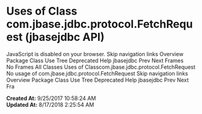 # Uses of Class com.jbase.jdbc.protocol.FetchRequest (jbasejdbc   API)

JavaScript is disabled on your browser. Skip navigation links Overview Package Class Use Tree Deprecated Help jbasejdbc Prev Next Frames No Frames All Classes Uses of Classcom.jbase.jdbc.protocol.FetchRequest No usage of com.jbase.jdbc.protocol.FetchRequest Skip navigation links Overview Package Class Use Tree Deprecated Help jbasejdbc Prev Next Fra  

**Created At:** 9/25/2017 10:58:24 AM  
**Updated At:** 8/17/2018 2:25:54 AM  

